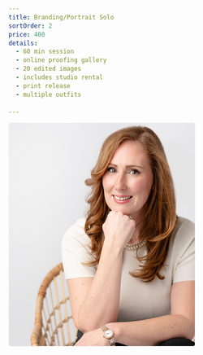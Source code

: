 ```yaml
---
title: Branding/Portrait Solo
sortOrder: 2
price: 400
details:
  - 60 min session
  - online proofing gallery
  - 20 edited images
  - includes studio rental
  - print release
  - multiple outfits
  
---
```


![Solo Session](../../assets/soloSession.png)
